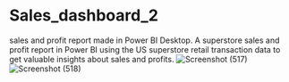 # Sales_dashboard_2
sales and profit report made in Power BI Desktop. A superstore sales and profit report in Power BI using the US superstore retail transaction data to get valuable insights about sales and profits.
![Screenshot (517)](https://user-images.githubusercontent.com/94975766/227736627-8bae2d1b-f224-408e-881e-f216d78c4b77.png)
![Screenshot (518)](https://user-images.githubusercontent.com/94975766/227736632-d7166b15-823f-409a-b395-81aed25361f5.png)
